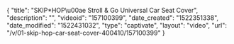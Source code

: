 {
    "title": "SKIP*HOP\u00ae Stroll & Go Universal Car Seat Cover",
    "description": "",
    "videoid": "157100399",
    "date_created": "1522351338",
    "date_modified": "1522431032",
    "type": "captivate",
    "layout": "video",
    "url": "\/v\/01-skip-hop-car-seat-cover-400410\/157100399"
}